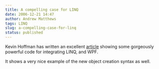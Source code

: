 ```yaml
---
title: A compelling case for LINQ
date: 2006-12-21 14:47
author: Andrew Matthews
tags: LINQ
slug: a-compelling-case-for-linq
status: published
---
```


Kevin Hoffman has written an excellent [article](http://dotnetaddict.dotnetdevelopersjournal.com/wpf_linq.htm) showing some gorgeously powerful code for integrating LINQ, and WPF.

It shows a very nice example of the new object creation syntax as well.
